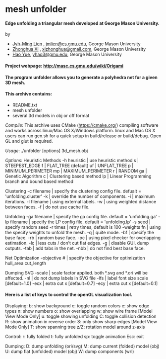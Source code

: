 # mesh unfolder

#### Edge unfolding a triangular mesh developed at George Mason University.

by 
- [Jyh-Ming Lien](https://cs.gmu.edu/~jmlien) , jmlien@cs.gmu.edu, George Mason University
- [Zhonghua Xi](http://masc.cs.gmu.edu/wiki/ZhonghuaXi) , xizhonghua@gmail.com, George Mason University
- [Hao Yue](http://masc.cs.gmu.edu/wiki/YueHao), yhao3@gmu.edu, George Mason University

#### Project webpage: http://masc.cs.gmu.edu/wiki/Origami

#### The program unfolder allows you to generate a polyhedra net for a given 3D mesh.

#### This archive contains:

- README.txt
- mesh unfolder
- several 3d models in obj or off format

*Compile*:
This archive uses CMake (https://cmake.org/) compiling software and works across linux/Mac OS X/Windows platform.
linux and Mac OS X users can run gen.sh for a quick setup in build/release or build/debug.
Open GL and glut is required.

*Usage*:
./unfolder [options] 3d_mesh.obj

*Options*:
Heuristic Methods
  -h heuristic | use heuristic method
      s        | STEEPEST_EDGE
      f        | FLAT_TREE (default)
     uf        | UNFLAT_TREE
      p        | MINIMUM_PERIMETER
     mp        | MAXIMUM_PERIMETER
      r        | RANDOM
     ga        | Genetic Algorithm
      c        | Clustering based method
     lp        | Linear Programming branch and bound based method

Clustering
  -c filename  | specify the clustering config file. defualt = 'unfolding.cluster'
  -k           | override the number of components.
  -i           | maximum iterations.
  -l filename  | using external labels.
  -w           | using weighted distance between faces.
  -f           | do not use cache file.

Unfolding
  -ga filename | specify the ga config file. default = 'unfolding.ga'
  -lp filename | specify the LP config file. default = 'unfolding.lp'
  -s seed      | specify random seed
  -r times     | retry times, default is 100
  -weights fn  | using the specify weights to unfold the mesh.
  -q           | quite mode.
  -bf          | specify the base face.
  -rb          | random base face.
  -pc          | using pixel checker for overlapping estimation.
  -lc          | less cuts / don't cut flat edges.
  -g           | disable GUI. dump outputs.
  -tab         | add tabs in the net.
  -nbb         | do not find best base face.

Net Optimization
  -objective # | specify the objective for optimization
     hull_area
     cut_length

Dumping SVG
  -scale       | scale factor applied. both *.svg and *.ori will be affected.
  -nl          | do not dump labels in SVG file
  -lfs         | label font size scale [default=1.0]
  -ecx         | extra cut x [default=0.7]
  -ecy         | extra cut x [default=0.1]

#### Here is a list of keys to control the openGL visualization tool.

Displaying:
  b: show background
  c: toggle random colors
  e: show edge types
  n: show numbers
  o: show overlapping
  w: show wire frame [Model View Mode Only]
  u: toggle showing unfolding
  C: toggle collision detection
  R: show animation in reverse order
  S: only show sharp edges [Model View Mode Only]
  T: show spanning tree
z/Z: rotation model around z-axis

Control:
  r: fully folded
  t: fully unfolded
 sp: toggle animation
Esc: exit

Dumping:
  D: dump unfolding (ori/svg)
  M: dump current (folded) model (obj)
  U: dump flat (unfolded) model (obj)
  W: dump components (wrl)
